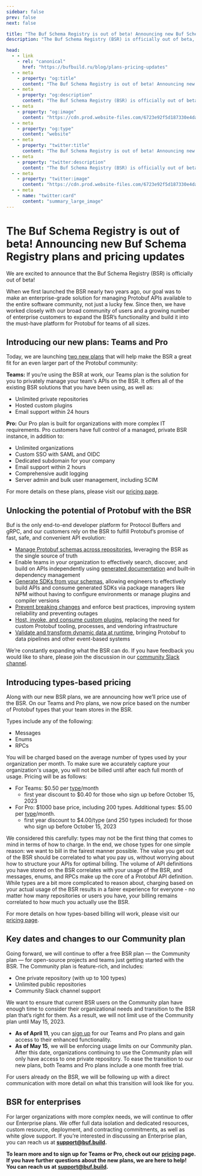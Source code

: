 ```yaml
---
sidebar: false
prev: false
next: false

title: "The Buf Schema Registry is out of beta! Announcing new Buf Schema Registry plans and pricing updates"
description: "The Buf Schema Registry (BSR) is officially out of beta, and we're launching new pricing plans"

head:
  - - link
    - rel: "canonical"
      href: "https://bufbuild.ru/blog/plans-pricing-updates"
  - - meta
    - property: "og:title"
      content: "The Buf Schema Registry is out of beta! Announcing new Buf Schema Registry plans and pricing updates"
  - - meta
    - property: "og:description"
      content: "The Buf Schema Registry (BSR) is officially out of beta, and we're launching new pricing plans"
  - - meta
    - property: "og:image"
      content: "https://cdn.prod.website-files.com/6723e92f5d187330e4da8144/6750ccb0dcfc0cba857a7c6b_BSR%20beta.png"
  - - meta
    - property: "og:type"
      content: "website"
  - - meta
    - property: "twitter:title"
      content: "The Buf Schema Registry is out of beta! Announcing new Buf Schema Registry plans and pricing updates"
  - - meta
    - property: "twitter:description"
      content: "The Buf Schema Registry (BSR) is officially out of beta, and we're launching new pricing plans"
  - - meta
    - property: "twitter:image"
      content: "https://cdn.prod.website-files.com/6723e92f5d187330e4da8144/6750ccb0dcfc0cba857a7c6b_BSR%20beta.png"
  - - meta
    - name: "twitter:card"
      content: "summary_large_image"
---
```


# The Buf Schema Registry is out of beta! Announcing new Buf Schema Registry plans and pricing updates

We are excited to announce that the Buf Schema Registry (BSR) is officially out of beta!

When we first launched the BSR nearly two years ago, our goal was to make an enterprise-grade solution for managing Protobuf APIs available to the entire software community, not just a lucky few. Since then, we have worked closely with our broad community of users and a growing number of enterprise customers to expand the BSR’s functionality and build it into the must-have platform for Protobuf for teams of all sizes.

## Introducing our new plans: Teams and Pro

Today, we are launching [two new plans](https://buf.build/pricing) that will help make the BSR a great fit for an even larger part of the Protobuf community:

**Teams:** If you’re using the BSR at work, our Teams plan is the solution for you to privately manage your team's APIs on the BSR. It offers all of the existing BSR solutions that you have been using, as well as:

- Unlimited private repositories
- Hosted custom plugins
- Email support within 24 hours

**Pro:** Our Pro plan is built for organizations with more complex IT requirements. Pro customers have full control of a managed, private BSR instance, in addition to:

- Unlimited organizations
- Custom SSO with SAML and OIDC
- Dedicated subdomain for your company
- Email support within 2 hours
- Comprehensive audit logging
- Server admin and bulk user management, including SCIM

For more details on these plans, please visit our [pricing page](https://buf.build/pricing).

## Unlocking the potential of Protobuf with the BSR

Buf is the only end-to-end developer platform for Protocol Buffers and gRPC, and our customers rely on the BSR to fulfill Protobuf’s promise of fast, safe, and convenient API evolution:

- [Manage Protobuf schemas across repositories](/docs/bsr/module/dependency-management/index.md), leveraging the BSR as the single source of truth
- Enable teams in your organization to effectively search, discover, and build on APIs independently using [generated documentation](/docs/bsr/documentation/index.md) and built-in dependency management
- [Generate SDKs from your schemas](/docs/bsr/remote-plugins/index.md), allowing engineers to effectively build APIs and consume generated SDKs via package managers like NPM without having to configure environments or manage plugins and compiler versions
- [Prevent breaking changes](/docs/breaking/index.md) and enforce best practices, improving system reliability and preventing outages
- [Host, invoke, and consume custom plugins](/docs/bsr/remote-plugins/index.md), replacing the need for custom Protobuf tooling, processes, and vendoring infrastructure
- [Validate and transform dynamic data at runtime](/docs/bsr/reflection/prototransform/index.md), bringing Protobuf to data pipelines and other event-based systems

We’re constantly expanding what the BSR can do. If you have feedback you would like to share, please join the discussion in our [community Slack channel](https://buf.build/b/slack).

## Introducing types-based pricing

Along with our new BSR plans, we are announcing how we’ll price use of the BSR. On our Teams and Pro plans, we now price based on the number of Protobuf types that your team stores in the BSR.

Types include any of the following:

- Messages
- Enums
- RPCs

You will be charged based on the average number of types used by your organization per month. To make sure we accurately capture your organization's usage, you will not be billed until after each full month of usage. Pricing will be as follows:

- For Teams: $0.50 per [type](https://buf.build/pricing#faqs)/month
  - first year discount to $0.40 for those who sign up before October 15, 2023
- For Pro: $1000 base price, including 200 types. Additional types: $5.00 per [type](https://buf.build/pricing#faqs)/month.
  - first year discount to $4.00/type (and 250 types included) for those who sign up before October 15, 2023

We considered this carefully: types may not be the first thing that comes to mind in terms of how to charge. In the end, we chose types for one simple reason: we want to bill in the fairest manner possible. The value you get out of the BSR should be correlated to what you pay us, without worrying about how to structure your APIs for optimal billing. The volume of API definitions you have stored on the BSR correlates with your usage of the BSR, and messages, enums, and RPCs make up the core of a Protobuf API definition. While types are a bit more complicated to reason about, charging based on your actual usage of the BSR results in a fairer experience for everyone - no matter how many repositories or users you have, your billing remains correlated to how much you actually use the BSR.

For more details on how types-based billing will work, please visit our [pricing page](https://buf.build/pricing).

## Key dates and changes to our Community plan

Going forward, we will continue to offer a free BSR plan — the Community plan — for open-source projects and teams just getting started with the BSR. The Community plan is feature-rich, and includes:

- One private repository (with up to 100 types)
- Unlimited public repositories
- Community Slack channel support

We want to ensure that current BSR users on the Community plan have enough time to consider their organizational needs and transition to the BSR plan that’s right for them. As a result, we will not limit use of the Community plan until May 15, 2023.

- **As of April 11**, you can [sign up](https://buf.build/pricing) for our Teams and Pro plans and gain access to their enhanced functionality.
- **As of May 15**, we will be enforcing usage limits on our Community plan. After this date, organizations continuing to use the Community plan will only have access to one private repository. To ease the transition to our new plans, both Teams and Pro plans include a one month free trial.

For users already on the BSR, we will be following up with a direct communication with more detail on what this transition will look like for you.

## BSR for enterprises

For larger organizations with more complex needs, we will continue to offer our Enterprise plans. We offer full data isolation and dedicated resources, custom resource, deployment, and contracting commitments, as well as white glove support. If you’re interested in discussing an Enterprise plan, you can reach us at [**support@buf.build**](mailto:support@buf.build)**.**

**To learn more and to sign up for Teams or Pro, check out our** [**pricing**](https://buf.build/pricing) **page. If you have further questions about the new plans, we are here to help! You can reach us at** [**support@buf.build**](mailto:support@buf.build)**.**

‍
